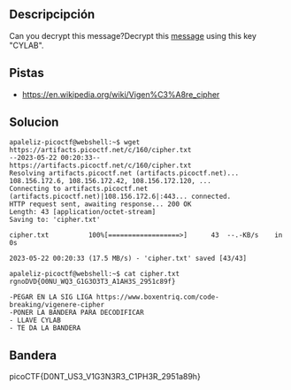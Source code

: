 ## Descripcipción

Can you decrypt this message?Decrypt this [message](https://artifacts.picoctf.net/c/160/cipher.txt) using this key "CYLAB".

## Pistas

-   https://en.wikipedia.org/wiki/Vigen%C3%A8re_cipher

## Solucion

```
apaleliz-picoctf@webshell:~$ wget https://artifacts.picoctf.net/c/160/cipher.txt
--2023-05-22 00:20:33--  https://artifacts.picoctf.net/c/160/cipher.txt
Resolving artifacts.picoctf.net (artifacts.picoctf.net)... 108.156.172.6, 108.156.172.42, 108.156.172.120, ...
Connecting to artifacts.picoctf.net (artifacts.picoctf.net)|108.156.172.6|:443... connected.
HTTP request sent, awaiting response... 200 OK
Length: 43 [application/octet-stream]
Saving to: 'cipher.txt'

cipher.txt          100%[==================>]      43  --.-KB/s    in 0s      

2023-05-22 00:20:33 (17.5 MB/s) - 'cipher.txt' saved [43/43]

apaleliz-picoctf@webshell:~$ cat cipher.txt
rgnoDVD{O0NU_WQ3_G1G3O3T3_A1AH3S_2951c89f}

-PEGAR EN LA SIG LIGA https://www.boxentriq.com/code-breaking/vigenere-cipher
-PONER LA BANDERA PARA DECODIFICAR
- LLAVE CYLAB
- TE DA LA BANDERA
```

## Bandera
picoCTF{D0NT_US3_V1G3N3R3_C1PH3R_2951a89h}